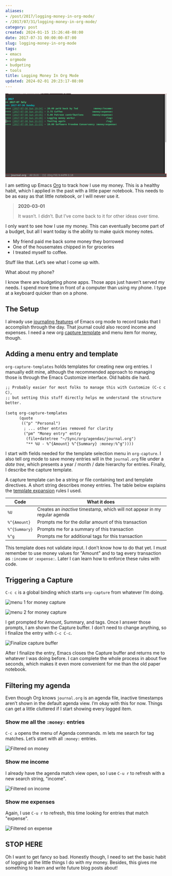 ```yaml
---
aliases:
- /post/2017/logging-money-in-org-mode/
- /2017/07/31/logging-money-in-org-mode/
category: post
created: 2024-01-15 15:26:48-08:00
date: 2017-07-31 00:00:00-07:00
slug: logging-money-in-org-mode
tags:
- emacs
- orgmode
- budgeting
- tools
title: Logging Money In Org Mode
updated: 2024-02-01 20:23:17-08:00
---
```


![attachments/img/2017/cover-2017-07-31.png](../../../attachments/img/2017/cover-2017-07-31.png)

I am setting up Emacs [Org](../../../card/Org.md) to track how I use my money. This is a healthy habit, which I applied in the past with a little paper notebook. This needs to be as easy as that little notebook, or I will never use it.

 > 
 > **2020-03-01**
>
 > It wasn’t. I didn’t. But I’ve come back to it for other ideas over time.

I only want to see how I use my money. This can eventually become part of a budget, but all I want today is the ability to make quick money notes.

* My friend paid me back some money they borrowed
* One of the housemates chipped in for groceries
* I treated myself to coffee.

Stuff like that. Let’s see what I come up with.

What about my phone?

I know there are budgeting phone apps. Those apps just haven’t served my needs. I spend more time in front of a computer than using my phone. I type at a keyboard quicker than on a phone.

## The Setup

I already use [journaling features](http://www.howardism.org/Technical/Emacs/journaling-org.html) of Emacs org mode to record tasks that I accomplish through the day. That journal could also record income and expenses. I need a new org [capture template](http://orgmode.org/manual/Capture-templates.html#Capture-templates) and menu item for money, though.

## Adding a menu entry and template

`org-capture-templates` holds templates for creating new org entries. I manually edit mine, although the recommended approach to managing those is through the Emacs Customize interface. Old habits die hard.

````elisp
;; Probably easier for most folks to manage this with Customize (C-c c C),
;; but setting this stuff directly helps me understand the structure better.

(setq org-capture-templates
      (quote
       (("p" "Personal")
        ; ... other entries removed for clarity
        ("pm" "Money entry" entry
         (file+datetree "~/Sync/org/agendas/journal.org")
         "** %U - %^{Amount} %^{Summary} :money:%^g"))))
````

I start with fields needed for the template selection menu in `org-capture`. I also tell org mode to save money entries will in the `journal.org` file under a *date tree*, which presents a year / month / date hierarchy for entries. Finally, I describe the capture template.

A capture template can be a string or file containing text and template directives. A short string describes money entries. The table below explains the [template expansion](http://orgmode.org/manual/Template-expansion.html#Template-expansion) rules I used.

|Code|What it does|
|----|------------|
|`%U`|Creates an *inactive* timestamp, which will not appear in my regular agenda|
|`%^{Amount}`|Prompts me for the dollar amount of this transaction|
|`%^{Summary}`|Prompts me for a summary of this transaction|
|`%^g`|Prompts me for additional tags for this transaction|

This template does not validate input. I don’t know how to do that yet. I must remember to use money values for "Amount" and to tag every transaction as `:income` or `:expense:`. Later I can learn how to enforce these rules with code.

## Triggering a Capture

`C-c c` is a global binding which starts `org-capture` from whatever I’m doing.

![menu 1 for money capture](attachments/img/2017/org-capture-menu-1.png "`C-c c` to enter org capture menu")

![menu 2 for money capture](attachments/img/2017/org-capture-menu-2.png "`p` then `m` for a Personal Money entry")

I get prompted for Amount, Summary, and tags. Once I answer those prompts, I am shown the Capture buffer. I don’t need to change anything, so I finalize the entry with `C-c C-c`.

![Finalize capture buffer](attachments/img/2017/org-money-capture-buffer.png "`C-c C-c` to finalize")

After I finalize the entry, Emacs closes the Capture buffer and returns me to whatever I was doing before. I can complete the whole process in about five seconds, which makes it even more convenient for me than the old paper notebook.

## Filtering my agenda

Even though Org knows `journal.org` is an agenda file, inactive timestamps aren’t shown in the default agenda view. I’m okay with this for now. Things can get a little cluttered if I start showing every logged item.

### Show me all the `:money:` entries

`C-c a` opens the menu of Agenda commands. m lets me search for tag matches. Let’s start with all `:money:` entries.

![Filtered on money](attachments/img/2017/agenda-filter-money.png "`C-c a m money` to filter on the `:money` tag")

### Show me income

I already have the agenda match view open, so I use `C-u r` to refresh with a new search string, "income".

![Filtered on income](attachments/img/2017/agenda-filter-income.png "`C-u r income` to filter on the `:income:` tag")

### Show me expenses

Again, I use `C-u r` to refresh, this time looking for entries that match "expense".

![Filtered on expense](attachments/img/2017/agenda-filter-expense.png "`C-u r expense` to filter on the `:expense:` tag")

## STOP HERE

Oh I want to get fancy so bad. Honestly though, I need to set the basic habit of logging all the little things I do with my money. Besides, this gives me something to learn and write future blog posts about!